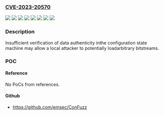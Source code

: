### [CVE-2023-20570](https://cve.mitre.org/cgi-bin/cvename.cgi?name=CVE-2023-20570)
![](https://img.shields.io/static/v1?label=Product&message=Alveo%E2%84%A2%20Card%20(UltraScale%E2%84%A2and%20UltraScale%2B%E2%84%A2%20based)&color=blue)
![](https://img.shields.io/static/v1?label=Product&message=Artix%E2%84%A2%20UltraScale%2B%E2%84%A2%20FPGA&color=blue)
![](https://img.shields.io/static/v1?label=Product&message=Kintex%E2%84%A2%20UltraScale%E2%84%A2%20FPGA&color=blue)
![](https://img.shields.io/static/v1?label=Product&message=Kintex%E2%84%A2UltraScale%2B%E2%84%A2%20FPGA&color=blue)
![](https://img.shields.io/static/v1?label=Product&message=Virtex%E2%84%A2%20UltraScale%2B%E2%84%A2FPGA&color=blue)
![](https://img.shields.io/static/v1?label=Product&message=Virtex%E2%84%A2%20UltraScale%E2%84%A2%20FPGA&color=blue)
![](https://img.shields.io/static/v1?label=Version&message=all%20&color=brightgreen)
![](https://img.shields.io/static/v1?label=Vulnerability&message=n%2Fa&color=blue)

### Description

Insufficient verification of data authenticity inthe configuration state machine may allow a local attacker to potentially loadarbitrary bitstreams.

### POC

#### Reference
No PoCs from references.

#### Github
- https://github.com/emsec/ConFuzz

